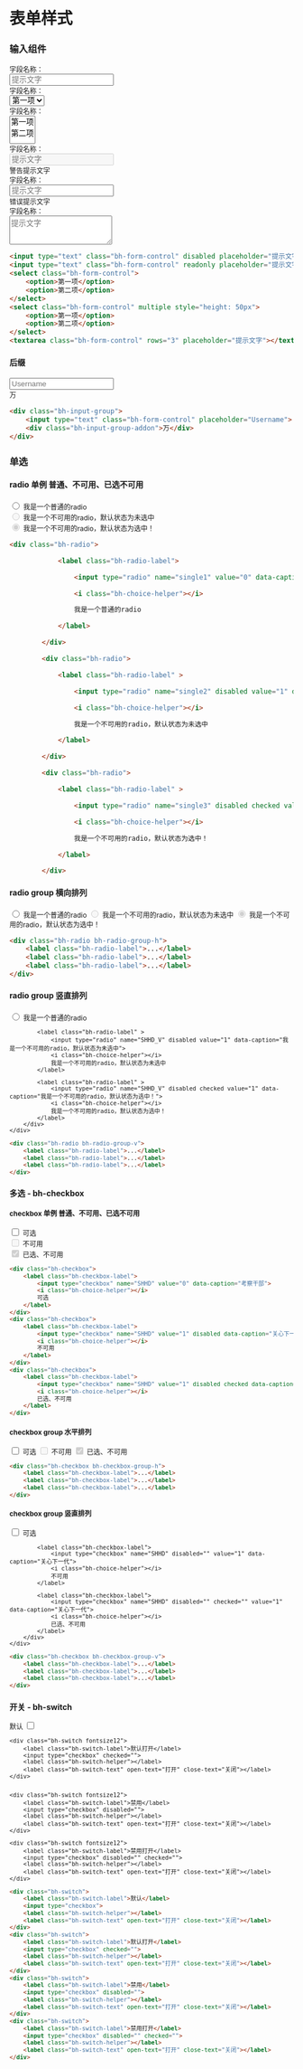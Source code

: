 # 表单样式

<link rel="stylesheet" href="http://res.wisedu.com/fe_components/jqwidget/blue/bh-1.2.min.css">
<link rel="stylesheet" href="http://res.wisedu.com/fe_components/jqwidget/blue/bh-scenes-1.2.min.css">
<link rel="stylesheet" href="http://res.wisedu.com/fe_components/iconfont/iconfont.css">

<style>
.book-summary{
	font-size:14px;
}
.bh-btn-grouped{
	margin-left: 4px;
	margin-right: 4px;
}
.fontsize12{
	font-size: 12px;
}
.panel{
    margin-bottom: 72px;
}
</style>

### 输入组件

<p>
    <form class="bh-form-vertical fontsize12 bh-clearfix">
        <div class="bh-form-group bh-col-md-8 bh-required">
            <label class="bh-form-label">字段名称：</label>
            <div>
                <input type="text" class="bh-form-control" placeholder="提示文字">
            </div>
        </div>
        <div class="bh-form-group bh-col-md-8">
            <label class="bh-form-label">字段名称：</label>
            <div>
                <select class="bh-form-control">
                	<option>第一项</option>
                	<option>第二项</option>
                </select>
            </div>
        </div>
        <div class="bh-form-group bh-col-md-8">
            <label class="bh-form-label">字段名称：</label>
            <div>
                <select class="bh-form-control" multiple style="height: 50px">
                	<option>第一项</option>
                	<option>第二项</option>
                </select>
            </div>
        </div>
        <div class="bh-form-group bh-col-md-8 bh-required">
            <label class="bh-form-label">字段名称：</label>
            <div class="bh-form-control-warning">
                <input type="text" class="bh-form-control" disabled placeholder="提示文字">
                <div class="bh-text-caption bh-color-warning"><i class="md md-warning"></i>警告提示文字</div>
            </div>
        </div>
        <div class="bh-form-group bh-col-md-8 bh-required">
            <label class="bh-form-label">字段名称：</label>
            <div class="bh-form-control-danger">
                <input type="text" class="bh-form-control" readonly placeholder="提示文字">
                <div class="bh-text-caption bh-color-danger"><i class="md md-warning"></i>错误提示文字</div>
            </div>
        </div>
        <div class="bh-form-group bh-col-md-8">
            <label class="bh-form-label">字段名称：</label>
            <div>
                <textarea class="bh-form-control" rows="3" placeholder="提示文字"></textarea>
            </div>
        </div>
    </form>
</p>

<!--sec data-title="代码示例" data-id="section0" data-show=true data-collapse=true ces-->

```html
<input type="text" class="bh-form-control" disabled placeholder="提示文字">
<input type="text" class="bh-form-control" readonly placeholder="提示文字">
<select class="bh-form-control">
	<option>第一项</option>
	<option>第二项</option>
</select>
<select class="bh-form-control" multiple style="height: 50px">
	<option>第一项</option>
	<option>第二项</option>
</select>
<textarea class="bh-form-control" rows="3" placeholder="提示文字"></textarea>
```

<!--endsec-->

#### 后缀

<p>
    <div class="bh-input-group fontsize12">
        <input type="text" class="bh-form-control" placeholder="Username">
        <div class="bh-input-group-addon">万</div>
    </div>
</p>

<!--sec data-title="代码示例" data-id="section1" data-show=true data-collapse=true ces-->

```html
<div class="bh-input-group">
    <input type="text" class="bh-form-control" placeholder="Username">
    <div class="bh-input-group-addon">万</div>
</div>
```

<!--endsec-->

### 单选
#### radio 单例 普通、不可用、已选不可用

<p>
    <div class="fontsize12">
        <div class="bh-radio">
            <label class="bh-radio-label">
                <input type="radio" name="single1" value="0" data-caption="我是一个普通的radio">
                <i class="bh-choice-helper"></i>
                我是一个普通的radio
            </label>
        </div>
        <div class="bh-radio">
            <label class="bh-radio-label" >
                <input type="radio" name="single2" disabled value="1" data-caption="我是一个不可用的radio，默认状态为未选中">
                <i class="bh-choice-helper"></i>
                我是一个不可用的radio，默认状态为未选中
            </label>
        </div>
        <div class="bh-radio">
            <label class="bh-radio-label" >
                <input type="radio" name="single3" disabled checked value="1" data-caption="我是一个不可用的radio，默认状态为选中！">
                <i class="bh-choice-helper"></i>
                我是一个不可用的radio，默认状态为选中！
            </label>
        </div>
    </div>
</p>

<!--sec data-title="代码示例" data-id="section2" data-show=true data-collapse=true ces-->

```html
<div class="bh-radio">

            <label class="bh-radio-label">

                <input type="radio" name="single1" value="0" data-caption="我是一个普通的radio">

                <i class="bh-choice-helper"></i>

                我是一个普通的radio

            </label>

        </div>

        <div class="bh-radio">

            <label class="bh-radio-label" >

                <input type="radio" name="single2" disabled value="1" data-caption="我是一个不可用的radio，默认状态为未选中">

                <i class="bh-choice-helper"></i>

                我是一个不可用的radio，默认状态为未选中

            </label>

        </div>

        <div class="bh-radio">

            <label class="bh-radio-label" >

                <input type="radio" name="single3" disabled checked value="1" data-caption="我是一个不可用的radio，默认状态为选中！">

                <i class="bh-choice-helper"></i>

                我是一个不可用的radio，默认状态为选中！

            </label>

        </div>
```

<!--endsec-->

#### radio group 横向排列

<p>
    <div class="fontsize12">
        <div class="bh-radio bh-radio-group-h">
            <label class="bh-radio-label">
                <input type="radio" name="nl" value="0" data-caption="我是一个普通的radio">
                <i class="bh-choice-helper"></i>
                我是一个普通的radio
            </label>
            <label class="bh-radio-label" >
                <input type="radio" name="nl" disabled value="1" data-caption="我是一个不可用的radio，默认状态为未选中">
                <i class="bh-choice-helper"></i>
                我是一个不可用的radio，默认状态为未选中
            </label>
            <label class="bh-radio-label" >
                <input type="radio" name="nl" disabled checked value="1" data-caption="我是一个不可用的radio，默认状态为选中！">
                <i class="bh-choice-helper"></i>
                我是一个不可用的radio，默认状态为选中！
            </label>
        </div>
    </div>
</p>

<!--sec data-title="代码示例" data-id="section3" data-show=true data-collapse=true ces-->

```html
<div class="bh-radio bh-radio-group-h">
    <label class="bh-radio-label">...</label>
    <label class="bh-radio-label">...</label>
    <label class="bh-radio-label">...</label>
</div>
```

<!--endsec-->

#### radio group 竖直排列

<p>
    <div class="fontsize12">
        <div class="bh-radio bh-radio-group-v">
            <label class="bh-radio-label">
                <input type="radio" name="SHHD_V" value="0" data-caption="我是一个普通的radio">
                <i class="bh-choice-helper"></i>
                我是一个普通的radio
            </label>
        
            <label class="bh-radio-label" >
                <input type="radio" name="SHHD_V" disabled value="1" data-caption="我是一个不可用的radio，默认状态为未选中">
                <i class="bh-choice-helper"></i>
                我是一个不可用的radio，默认状态为未选中
            </label>
        
            <label class="bh-radio-label" >
                <input type="radio" name="SHHD_V" disabled checked value="1" data-caption="我是一个不可用的radio，默认状态为选中！">
                <i class="bh-choice-helper"></i>
                我是一个不可用的radio，默认状态为选中！
            </label>
        </div>
    </div>
</p>

<!--sec data-title="代码示例" data-id="section4" data-show=true data-collapse=true ces-->

```html
<div class="bh-radio bh-radio-group-v">
    <label class="bh-radio-label">...</label>
    <label class="bh-radio-label">...</label>
    <label class="bh-radio-label">...</label>
</div>
```

<!--endsec-->


### 多选 - bh-checkbox

#### checkbox 单例 普通、不可用、已选不可用

<p>
    <div class="fontsize12">
        <div class="bh-checkbox">
            <label class="bh-checkbox-label">
                <input type="checkbox" name="SHHD" value="0" data-caption="考察干部">
                <i class="bh-choice-helper"></i>
                可选
            </label>
        </div>
        <div class="bh-checkbox">
            <label class="bh-checkbox-label">
                <input type="checkbox" name="SHHD" value="1" disabled data-caption="关心下一代">
                <i class="bh-choice-helper"></i>
                不可用
            </label>
        </div>
        <div class="bh-checkbox">
            <label class="bh-checkbox-label">
                <input type="checkbox" name="SHHD" value="1" disabled checked data-caption="关心下一代">
                <i class="bh-choice-helper"></i>
                已选、不可用
            </label>
        </div>
    </div>
</p>

<!--sec data-title="代码示例" data-id="section5" data-show=true data-collapse=true ces-->

```html
<div class="bh-checkbox">
    <label class="bh-checkbox-label">
        <input type="checkbox" name="SHHD" value="0" data-caption="考察干部">
        <i class="bh-choice-helper"></i>
        可选
    </label>
</div>
<div class="bh-checkbox">
    <label class="bh-checkbox-label">
        <input type="checkbox" name="SHHD" value="1" disabled data-caption="关心下一代">
        <i class="bh-choice-helper"></i>
        不可用
    </label>
</div>
<div class="bh-checkbox">
    <label class="bh-checkbox-label">
        <input type="checkbox" name="SHHD" value="1" disabled checked data-caption="关心下一代">
        <i class="bh-choice-helper"></i>
        已选、不可用
    </label>
</div>
```

<!--endsec-->

#### checkbox group 水平排列

<p>
    <div class="fontsize12">
        <div class="bh-checkbox bh-checkbox-group-h">
            <label class="bh-checkbox-label">
                <input type="checkbox" name="SHHD" value="0" data-caption="考察干部">
                <i class="bh-choice-helper"></i>
                可选
            </label>
            <label class="bh-checkbox-label">
                <input type="checkbox" name="SHHD" disabled value="1" data-caption="关心下一代">
                <i class="bh-choice-helper"></i>
                不可用
            </label>
            <label class="bh-checkbox-label">
                <input type="checkbox" name="SHHD" disabled checked value="1" data-caption="关心下一代">
                <i class="bh-choice-helper"></i>
                已选、不可用
            </label>
        </div>
    </div>
</p>

<!--sec data-title="代码示例" data-id="section6" data-show=true data-collapse=true ces-->

```html
<div class="bh-checkbox bh-checkbox-group-h">
    <label class="bh-checkbox-label">...</label>
    <label class="bh-checkbox-label">...</label>
    <label class="bh-checkbox-label">...</label>
</div>
```

<!--endsec-->

#### checkbox group 竖直排列

<p>
    <div class="fontsize12">
        <div class="bh-checkbox bh-checkbox-group-v">
            <label class="bh-checkbox-label">
                <input type="checkbox" name="SHHD" value="0" data-caption="考察干部">
                <i class="bh-choice-helper"></i>
                可选
            </label>
        
            <label class="bh-checkbox-label">
                <input type="checkbox" name="SHHD" disabled="" value="1" data-caption="关心下一代">
                <i class="bh-choice-helper"></i>
                不可用
            </label>
        
            <label class="bh-checkbox-label">
                <input type="checkbox" name="SHHD" disabled="" checked="" value="1" data-caption="关心下一代">
                <i class="bh-choice-helper"></i>
                已选、不可用
            </label>
        </div>
    </div>
</p>

<!--sec data-title="代码示例" data-id="section7" data-show=true data-collapse=true ces-->

```html
<div class="bh-checkbox bh-checkbox-group-v">
    <label class="bh-checkbox-label">...</label>
    <label class="bh-checkbox-label">...</label>
    <label class="bh-checkbox-label">...</label>
</div>
```

<!--endsec-->


### 开关 - bh-switch

<p>
    <div class="bh-switch fontsize12">
        <label class="bh-switch-label">默认</label>
        <input type="checkbox">
        <label class="bh-switch-helper"></label>
        <label class="bh-switch-text" open-text="打开" close-text="关闭"></label>
    </div>

    <div class="bh-switch fontsize12">
        <label class="bh-switch-label">默认打开</label>
        <input type="checkbox" checked="">
        <label class="bh-switch-helper"></label>
        <label class="bh-switch-text" open-text="打开" close-text="关闭"></label>
    </div>


    <div class="bh-switch fontsize12">
        <label class="bh-switch-label">禁用</label>
        <input type="checkbox" disabled="">
        <label class="bh-switch-helper"></label>
        <label class="bh-switch-text" open-text="打开" close-text="关闭"></label>
    </div>

    <div class="bh-switch fontsize12">
        <label class="bh-switch-label">禁用打开</label>
        <input type="checkbox" disabled="" checked="">
        <label class="bh-switch-helper"></label>
        <label class="bh-switch-text" open-text="打开" close-text="关闭"></label>
    </div>
</p>

<!--sec data-title="代码示例" data-id="section8" data-show=true data-collapse=true ces-->

```html
<div class="bh-switch">
    <label class="bh-switch-label">默认</label>
    <input type="checkbox">
    <label class="bh-switch-helper"></label>
    <label class="bh-switch-text" open-text="打开" close-text="关闭"></label>
</div>
<div class="bh-switch">
    <label class="bh-switch-label">默认打开</label>
    <input type="checkbox" checked="">
    <label class="bh-switch-helper"></label>
    <label class="bh-switch-text" open-text="打开" close-text="关闭"></label>
</div>
<div class="bh-switch">
    <label class="bh-switch-label">禁用</label>
    <input type="checkbox" disabled="">
    <label class="bh-switch-helper"></label>
    <label class="bh-switch-text" open-text="打开" close-text="关闭"></label>
</div>
<div class="bh-switch">
    <label class="bh-switch-label">禁用打开</label>
    <input type="checkbox" disabled="" checked="">
    <label class="bh-switch-helper"></label>
    <label class="bh-switch-text" open-text="打开" close-text="关闭"></label>
</div>
```

<!--endsec-->